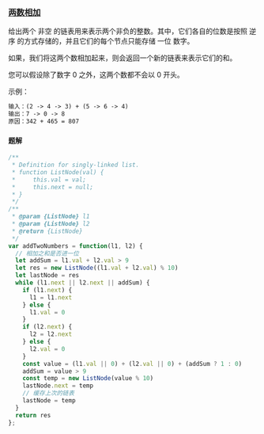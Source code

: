 ### [两数相加](https://leetcode-cn.com/problems/add-two-numbers/)

给出两个 非空 的链表用来表示两个非负的整数。其中，它们各自的位数是按照 逆序 的方式存储的，并且它们的每个节点只能存储 一位 数字。

如果，我们将这两个数相加起来，则会返回一个新的链表来表示它们的和。

您可以假设除了数字 0 之外，这两个数都不会以 0 开头。

示例：
```html
输入：(2 -> 4 -> 3) + (5 -> 6 -> 4)
输出：7 -> 0 -> 8
原因：342 + 465 = 807
```

#### 题解
```javascript
/**
 * Definition for singly-linked list.
 * function ListNode(val) {
 *     this.val = val;
 *     this.next = null;
 * }
 */
/**
 * @param {ListNode} l1
 * @param {ListNode} l2
 * @return {ListNode}
 */
var addTwoNumbers = function(l1, l2) {
  // 相加之和是否进一位
  let addSum = l1.val + l2.val > 9
  let res = new ListNode((l1.val + l2.val) % 10)
  let lastNode = res
  while (l1.next || l2.next || addSum) {
    if (l1.next) {
      l1 = l1.next
    } else {
      l1.val = 0
    }
    if (l2.next) {
      l2 = l2.next
    } else {
      l2.val = 0
    }
    const value = (l1.val || 0) + (l2.val || 0) + (addSum ? 1 : 0)
    addSum = value > 9
    const temp = new ListNode(value % 10)
    lastNode.next = temp
    // 缓存上次的链表
    lastNode = temp
  }
  return res
};
```
